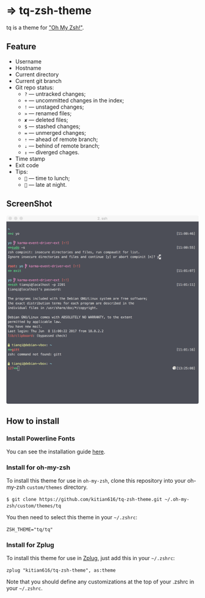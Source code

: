 # => tq-zsh-theme

tq is a theme for ["Oh My Zsh!"](https://github.com/robbyrussell/oh-my-zsh).

## Feature

- Username
- Hostname
- Current directory
- Current git branch
- Git repo status:
  - `?` — untracked changes;
  - `+` — uncommitted changes in the index;
  - `!` — unstaged changes;
  - `»` — renamed files;
  - `✘` — deleted files;
  - `$` — stashed changes;
  - `=` — unmerged changes;
  - `⇡` — ahead of remote branch;
  - `⇣` — behind of remote branch;
  - `⇕` — diverged chages.
- Time stamp
- Exit code
- Tips:
  - `🍚` — time to lunch;
  - `🌙` — late at night.

## ScreenShot

![Screenshot](https://github.com/kitian616/tq-zsh-theme/blob/master/Screenshot.png?raw=true)

## How to install

### Install Powerline Fonts

You can see the installation guide [here](https://github.com/powerline/fonts).

### Install for oh-my-zsh

To install this theme for use in `oh-my-zsh`, clone this repository into your oh-my-zsh `custom/themes` directory.

`$ git clone https://github.com/kitian616/tq-zsh-theme.git ~/.oh-my-zsh/custom/themes/tq`

You then need to select this theme in your `~/.zshrc`:

`ZSH_THEME="tq/tq"`

### Install for Zplug

To install this theme for use in [Zplug](https://github.com/zplug/zplug), just add this in your `~/.zshrc`:

`zplug "kitian616/tq-zsh-theme", as:theme`

Note that you should define any customizations at the top of your .zshrc in your `~/.zshrc`.